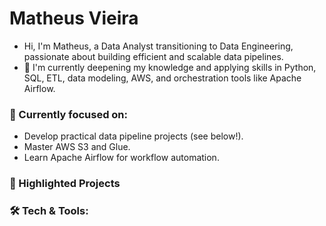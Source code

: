 # Matheus Vieira
- Hi, I'm Matheus, a Data Analyst transitioning to Data Engineering, passionate about building efficient and scalable data pipelines.
- 🔭 I'm currently deepening my knowledge and applying skills in Python, SQL, ETL, data modeling, AWS, and orchestration tools like Apache Airflow.

### 🚀 Currently focused on:
- Develop practical data pipeline projects (see below!).
- Master AWS S3 and Glue.
- Learn Apache Airflow for workflow automation.

### 🚧 Highlighted Projects

### 🛠️ Tech & Tools:

